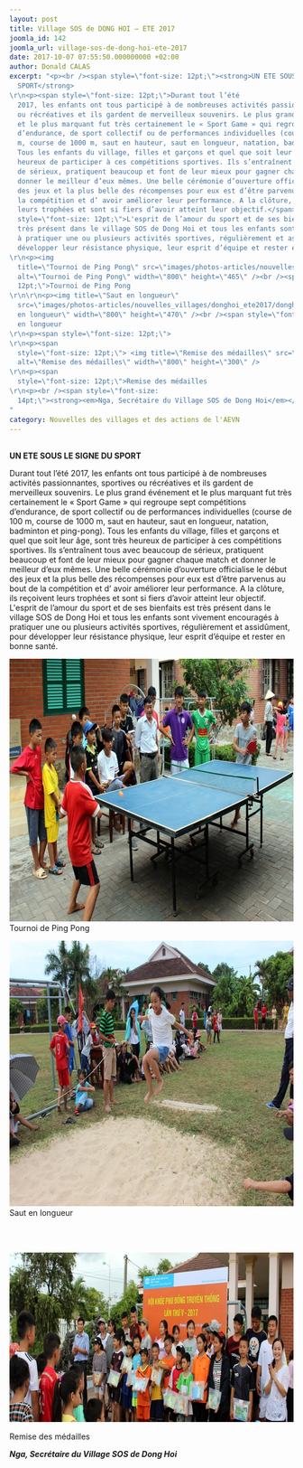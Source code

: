```yaml
---
layout: post
title: Village SOS de DONG HOI – ETE 2017
joomla_id: 142
joomla_url: village-sos-de-dong-hoi-ete-2017
date: 2017-10-07 07:55:50.000000000 +02:00
author: Donald CALAS
excerpt: "<p><br /><span style=\"font-size: 12pt;\"><strong>UN ETE SOUS LE SIGNE DU
  SPORT</strong>
\r\n<p><span style=\"font-size: 12pt;\">Durant tout l’été
  2017, les enfants ont tous participé à de nombreuses activités passionnantes, sportives
  ou récréatives et ils gardent de merveilleux souvenirs. Le plus grand événement
  et le plus marquant fut très certainement le « Sport Game » qui regroupe sept compétitions
  d’endurance, de sport collectif ou de performances individuelles (course de 100
  m, course de 1000 m, saut en hauteur, saut en longueur, natation, badminton et ping-pong).
  Tous les enfants du village, filles et garçons et quel que soit leur âge, sont très
  heureux de participer à ces compétitions sportives. Ils s’entraînent tous avec beaucoup
  de sérieux, pratiquent beaucoup et font de leur mieux pour gagner chaque match et
  donner le meilleur d’eux mêmes. Une belle cérémonie d’ouverture officialise le début
  des jeux et la plus belle des récompenses pour eux est d’être parvenus au bout de
  la compétition et d’ avoir améliorer leur performance. A la clôture, ils reçoivent
  leurs trophées et sont si fiers d’avoir atteint leur objectif.</span><br /><span
  style=\"font-size: 12pt;\">L'esprit de l’amour du sport et de ses bienfaits est
  très présent dans le village SOS de Dong Hoi et tous les enfants sont vivement encouragés
  à pratiquer une ou plusieurs activités sportives, régulièrement et assidûment, pour
  développer leur résistance physique, leur esprit d’équipe et rester en bonne santé.
\r\n<p><img
  title=\"Tournoi de Ping Pong\" src=\"images/photos-articles/nouvelles_villages/donghoi_ete2017/donghoi1.jpg\"
  alt=\"Tournoi de Ping Pong\" width=\"800\" height=\"465\" /><br /><span style=\"font-size:
  12pt;\">Tournoi de Ping Pong
\r\n\r\n<p><img title=\"Saut en longueur\"
  src=\"images/photos-articles/nouvelles_villages/donghoi_ete2017/donghoi2.jpg\" alt=\"Saut
  en longueur\" width=\"800\" height=\"470\" /><br /><span style=\"font-size: 12pt;\">Saut
  en longueur
\r\n<p><span style=\"font-size: 12pt;\"> 
\r\n<p><span
  style=\"font-size: 12pt;\"> <img title=\"Remise des médailles\" src=\"images/photos-articles/nouvelles_villages/donghoi_ete2017/donghoi3.jpg\"
  alt=\"Remise des médailles\" width=\"800\" height=\"300\" />
\r\n<p><span
  style=\"font-size: 12pt;\">Remise des médailles
\r\n<p><br /><span style=\"font-size:
  14pt;\"><strong><em>Nga, Secrétaire du Village SOS de Dong Hoi</em></strong>
"
category: Nouvelles des villages et des actions de l'AEVN
---
```

<p><br /><strong>UN ETE SOUS LE SIGNE DU SPORT</strong>

<p>Durant tout l’été 2017, les enfants ont tous participé à de nombreuses activités passionnantes, sportives ou récréatives et ils gardent de merveilleux souvenirs. Le plus grand événement et le plus marquant fut très certainement le « Sport Game » qui regroupe sept compétitions d’endurance, de sport collectif ou de performances individuelles (course de 100 m, course de 1000 m, saut en hauteur, saut en longueur, natation, badminton et ping-pong). Tous les enfants du village, filles et garçons et quel que soit leur âge, sont très heureux de participer à ces compétitions sportives. Ils s’entraînent tous avec beaucoup de sérieux, pratiquent beaucoup et font de leur mieux pour gagner chaque match et donner le meilleur d’eux mêmes. Une belle cérémonie d’ouverture officialise le début des jeux et la plus belle des récompenses pour eux est d’être parvenus au bout de la compétition et d’ avoir améliorer leur performance. A la clôture, ils reçoivent leurs trophées et sont si fiers d’avoir atteint leur objectif.</span><br />L'esprit de l’amour du sport et de ses bienfaits est très présent dans le village SOS de Dong Hoi et tous les enfants sont vivement encouragés à pratiquer une ou plusieurs activités sportives, régulièrement et assidûment, pour développer leur résistance physique, leur esprit d’équipe et rester en bonne santé.

<p><img title="Tournoi de Ping Pong" src="/assets/images/photos-articles/nouvelles_villages/donghoi_ete2017/donghoi1.jpg" alt="Tournoi de Ping Pong" width="800" height="465" /><br />Tournoi de Ping Pong


<p><img title="Saut en longueur" src="/assets/images/photos-articles/nouvelles_villages/donghoi_ete2017/donghoi2.jpg" alt="Saut en longueur" width="800" height="470" /><br />Saut en longueur

<p> 

<p> <img title="Remise des médailles" src="/assets/images/photos-articles/nouvelles_villages/donghoi_ete2017/donghoi3.jpg" alt="Remise des médailles" width="800" height="300" />

<p>Remise des médailles

<strong><em>Nga, Secrétaire du Village SOS de Dong Hoi</em></strong>

